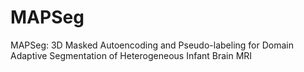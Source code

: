 # MAPSeg
MAPSeg: 3D Masked Autoencoding and Pseudo-labeling for Domain Adaptive Segmentation of Heterogeneous Infant Brain MRI

